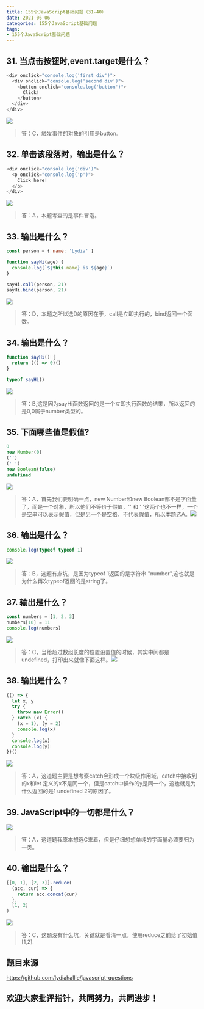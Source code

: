 ```yaml
---
title: 155个JavaScript基础问题（31-40）
date: 2021-06-06
categories: 155个JavaScript基础问题
tags: 
- 155个JavaScript基础问题
---
```

## 31. 当点击按钮时,event.target是什么？
```js
<div onclick="console.log('first div')">
  <div onclick="console.log('second div')">
    <button onclick="console.log('button')">
      Click!
    </button>
  </div>
</div>
```
![](https://img-blog.csdnimg.cn/img_convert/11b5e19532086ea655412bad59c7fdae.png)
>答：C，触发事件的对象的引用是button.

## 32. 单击该段落时，输出是什么？
```js
<div onclick="console.log('div')">
  <p onclick="console.log('p')">
    Click here!
  </p>
</div>
```
![](https://img-blog.csdnimg.cn/img_convert/f50214891000d89972b313aafc698601.png)
>答：A，本题考查的是事件冒泡。

## 33. 输出是什么？
```js
const person = { name: 'Lydia' }

function sayHi(age) {
  console.log(`${this.name} is ${age}`)
}

sayHi.call(person, 21)
sayHi.bind(person, 21)
```
![](https://img-blog.csdnimg.cn/img_convert/e903932b0a9e9295230ba0a1334118d8.png)
>答：D，本题之所以选D的原因在于，call是立即执行的，bind返回一个函数。

## 34. 输出是什么？
```js
function sayHi() {
  return (() => 0)()
}

typeof sayHi()
```
![](https://img-blog.csdnimg.cn/img_convert/16d7ca36183c8439517ead1f1efb54bd.png)
>答：B,这是因为sayHi函数返回的是一个立即执行函数的结果，所以返回的是0,0属于number类型的。

## 35. 下面哪些值是假值?
```js
0
new Number(0)
('')
(' ')
new Boolean(false)
undefined
```
![](https://img-blog.csdnimg.cn/img_convert/3aa8f94d26bf08ae74c01f33c31e74af.png)
>答：A，首先我们要明确一点，new Number和new Boolean都不是字面量了，而是一个对象，所以他们不等价于假值，'' 和 ' '这两个也不一样，一个是空串可以表示假值，但是另一个是空格，不代表假值，所以本题选A。![](https://img-blog.csdnimg.cn/img_convert/4b70977ca0d800b86f79ed062bd27545.png)

## 36. 输出是什么？
```js
console.log(typeof typeof 1)
```
![](https://img-blog.csdnimg.cn/img_convert/827d9593b19cdd7426309613ce3685d4.png)
>答：B，这题有点坑，是因为typeof 1返回的是字符串 "number",这也就是为什么再次typeof返回的是string了。

## 37. 输出是什么？
```js
const numbers = [1, 2, 3]
numbers[10] = 11
console.log(numbers)
```
![](https://img-blog.csdnimg.cn/img_convert/5f031f06ee244ed581f20845d21f4c52.png)
>答：C，当给超过数组长度的位置设置值的时候，其实中间都是undefined，打印出来就像下面这样。![](https://img-blog.csdnimg.cn/img_convert/cc825869d50be7b230a4f33af2758dff.png)

## 38. 输出是什么？
```js
(() => {
  let x, y
  try {
    throw new Error()
  } catch (x) {
    (x = 1), (y = 2)
    console.log(x)
  }
  console.log(x)
  console.log(y)
})()
```
![](https://img-blog.csdnimg.cn/img_convert/cead90fab41f3e01514a90e70acb45cf.png)
>答：A，这道题主要是想考察catch会形成一个块级作用域，catch中接收到的x和let 定义的x不是同一个，但是catch中操作的y是同一个，这也就是为什么返回的是1 undefined 2的原因了。

## 39. JavaScript中的一切都是什么？
![](https://img-blog.csdnimg.cn/img_convert/ddf03a3cc57920dc09c155264c4d742e.png)
>答：A，这道题我原本想选C来着，但是仔细想想单纯的字面量必须要归为一类。
## 40. 输出是什么？
```js
[[0, 1], [2, 3]].reduce(
  (acc, cur) => {
    return acc.concat(cur)
  },
  [1, 2]
)
```
![](https://img-blog.csdnimg.cn/img_convert/815bff5a602c255bd9cde8333c27c747.png)
>答：C，这题没有什么坑，关键就是看清一点，使用reduce之前给了初始值[1,2].

## 题目来源
https://github.com/lydiahallie/javascript-questions
## 欢迎大家批评指针，共同努力，共同进步！